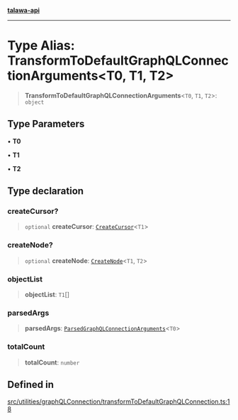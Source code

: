 [**talawa-api**](../../../../README.md)

***

# Type Alias: TransformToDefaultGraphQLConnectionArguments\<T0, T1, T2\>

> **TransformToDefaultGraphQLConnectionArguments**\<`T0`, `T1`, `T2`\>: `object`

## Type Parameters

• **T0**

• **T1**

• **T2**

## Type declaration

### createCursor?

> `optional` **createCursor**: [`CreateCursor`](CreateCursor.md)\<`T1`\>

### createNode?

> `optional` **createNode**: [`CreateNode`](CreateNode.md)\<`T1`, `T2`\>

### objectList

> **objectList**: `T1`[]

### parsedArgs

> **parsedArgs**: [`ParsedGraphQLConnectionArguments`](../../parseGraphQLConnectionArguments/type-aliases/ParsedGraphQLConnectionArguments.md)\<`T0`\>

### totalCount

> **totalCount**: `number`

## Defined in

[src/utilities/graphQLConnection/transformToDefaultGraphQLConnection.ts:18](https://github.com/Suyash878/talawa-api/blob/b5a9d8b4a1ea678a3d6f5b710b3721f91a3052fc/src/utilities/graphQLConnection/transformToDefaultGraphQLConnection.ts#L18)
